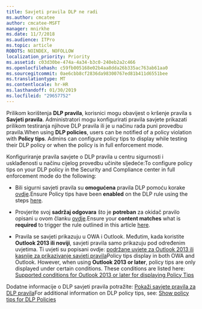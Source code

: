 ```yaml
---
title: Savjeti pravila DLP ne radi
ms.author: cmcatee
author: cmcatee-MSFT
manager: mnirkhe
ms.date: 11/7/2018
ms.audience: ITPro
ms.topic: article
ROBOTS: NOINDEX, NOFOLLOW
localization_priority: Priority
ms.assetid: c03d30be-474a-4a34-b3c0-240eb2a2c466
ms.openlocfilehash: c59fb005168e02b4aa8dda26b335ac763ab61aa0
ms.sourcegitcommit: 0ae6cbb8cf2836da98300767ed81b411d6551bee
ms.translationtype: MT
ms.contentlocale: hr-HR
ms.lasthandoff: 01/30/2019
ms.locfileid: "29657752"
---
```

<span data-ttu-id="bd8d1-p101">Prilikom korištenja **DLP pravila**, korisnici mogu obavijest o kršenje pravila s **Savjeti pravila**. Administratori mogu konfigurirati pravila savjete prikazati prilikom testiranja njihove DLP pravila ili je u načinu rada puni provedbu pravila.</span><span class="sxs-lookup"><span data-stu-id="bd8d1-p101">When using **DLP policies**, users can be notified of a policy violation with **Policy tips**. Admins can configure policy tips to display while testing their DLP policy or when the policy is in full enforcement mode.</span></span> 
  
<span data-ttu-id="bd8d1-104">Konfiguriranje pravila savjete o DLP pravila u centru sigurnosti i usklađenosti u načinu cijelog provedbu učinite sljedeće:</span><span class="sxs-lookup"><span data-stu-id="bd8d1-104">To configure policy tips on your DLP policy in the Security and Compliance center in full enforcement mode do the following:</span></span>
  
- <span data-ttu-id="bd8d1-105">Bili sigurni savjeti pravila su **omogućena** pravila DLP pomoću korake [ovdje](https://docs.microsoft.com/office365/securitycompliance/use-notifications-and-policy-tips).</span><span class="sxs-lookup"><span data-stu-id="bd8d1-105">Ensure Policy tips have been **enabled** on the DLP rule using the steps [here](https://docs.microsoft.com/office365/securitycompliance/use-notifications-and-policy-tips).</span></span>
    
- <span data-ttu-id="bd8d1-106">Provjerite svoj **sadržaj odgovara** što je **potreban** za okidač pravilo opisani u ovom članku [ovdje](https://docs.microsoft.com/office365/securitycompliance/what-the-sensitive-information-types-look-for).</span><span class="sxs-lookup"><span data-stu-id="bd8d1-106">Ensure your **content matches** what is **required** to trigger the rule outlined in this article [here](https://docs.microsoft.com/office365/securitycompliance/what-the-sensitive-information-types-look-for).</span></span>
    
- <span data-ttu-id="bd8d1-p102">Pravila se savjeti prikazuju u OWA i Outlook. Međutim, kada koristite **Outlook 2013 ili noviji**, savjeti pravila samo prikazuju pod određenim uvjetima. Ti uvjeti su popisani ovdje: [podržane uvjete za Outlook 2013 ili kasnije za prikazivanje savjeti pravila](https://docs.microsoft.com/office365/securitycompliance/use-notifications-and-policy-tips#outlook-2013-and-later-supports-showing-policy-tips-for-only-some-conditions)</span><span class="sxs-lookup"><span data-stu-id="bd8d1-p102">Policy tips display in both OWA and Outlook. However, when using **Outlook 2013 or later**, policy tips are only displayed under certain conditions. These conditions are listed here: [Supported conditions for Outlook 2013 or later for displaying Policy Tips](https://docs.microsoft.com/office365/securitycompliance/use-notifications-and-policy-tips#outlook-2013-and-later-supports-showing-policy-tips-for-only-some-conditions)</span></span>
    
<span data-ttu-id="bd8d1-110">Dodatne informacije o DLP savjeti pravila potražite: [Pokaži savjete pravila za DLP pravila](https://docs.microsoft.com/office365/securitycompliance/use-notifications-and-policy-tips)</span><span class="sxs-lookup"><span data-stu-id="bd8d1-110">For additional information on DLP policy tips, see: [Show policy tips for DLP Policies](https://docs.microsoft.com/office365/securitycompliance/use-notifications-and-policy-tips)</span></span>
  

